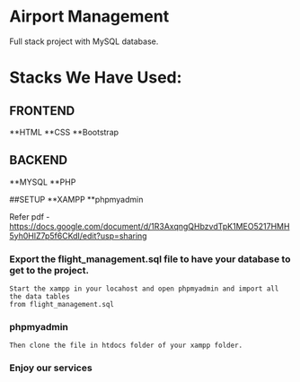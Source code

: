 # Airport Management
Full stack project with MySQL database.

# Stacks We Have Used: 

## FRONTEND
**HTML
**CSS
**Bootstrap

## BACKEND
**MYSQL
**PHP

##SETUP
**XAMPP
**phpmyadmin

Refer pdf -https://docs.google.com/document/d/1R3AxqngQHbzvdTpK1MEO5217HMH5yh0HlZ7p5f6CKdI/edit?usp=sharing
### Export the flight_management.sql file to have your database to get to the project.
    Start the xampp in your locahost and open phpmyadmin and import all the data tables 
    from flight_management.sql
### phpmyadmin 
    Then clone the file in htdocs folder of your xampp folder.
   
### Enjoy our services
